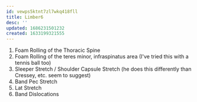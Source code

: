 ```yaml
---
id: vewps5ktnt7zl7wkq418fll
title: Limber6
desc: ''
updated: 1686231501232
created: 1633199321555
---
```


1. Foam Rolling of the Thoracic Spine
2. Foam Rolling of the teres minor, infraspinatus area (I've tried this with a tennis ball too)
3. Sleeper Stretch / Shoulder Capsule Stretch (he does this differently than Cressey, etc. seem to suggest)
4. Band Pec Stretch
5. Lat Stretch
6. Band Dislocations
